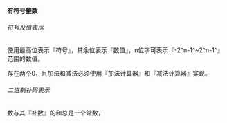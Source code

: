 #### 有符号整数

###### 符号及值表示

使用最高位表示『符号』，其余位表示『数值』，n位字可表示『-2^n-1^~2^n-1^』范围的数值。

存在两个0，且加法和减法必须使用『加法计算器』和『减法计算器』实现。

###### 二进制补码表示

数与其『补数』的和总是一个常数，